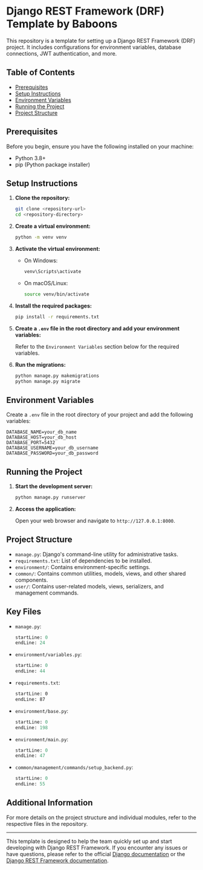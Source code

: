 # Django REST Framework (DRF) Template by Baboons

This repository is a template for setting up a Django REST Framework (DRF) project. It includes configurations for environment variables, database connections, JWT authentication, and more.

## Table of Contents

- [Prerequisites](#prerequisites)
- [Setup Instructions](#setup-instructions)
- [Environment Variables](#environment-variables)
- [Running the Project](#running-the-project)
- [Project Structure](#project-structure)

## Prerequisites

Before you begin, ensure you have the following installed on your machine:

- Python 3.8+
- pip (Python package installer)

## Setup Instructions

1. **Clone the repository:**

    ```sh
    git clone <repository-url>
    cd <repository-directory>
    ```

2. **Create a virtual environment:**

    ```sh
    python -m venv venv
    ```

3. **Activate the virtual environment:**

    - On Windows:

        ```sh
        venv\Scripts\activate
        ```

    - On macOS/Linux:

        ```sh
        source venv/bin/activate
        ```

4. **Install the required packages:**

    ```sh
    pip install -r requirements.txt
    ```

5. **Create a `.env` file in the root directory and add your environment variables:**

    Refer to the `Environment Variables` section below for the required variables.

6. **Run the migrations:**

    ```sh
    python manage.py makemigrations
    python manage.py migrate
    ```

## Environment Variables

Create a `.env` file in the root directory of your project and add the following variables:

```env
DATABASE_NAME=your_db_name
DATABASE_HOST=your_db_host
DATABASE_PORT=5432
DATABASE_USERNAME=your_db_username
DATABASE_PASSWORD=your_db_password
```

## Running the Project

1. **Start the development server:**

    ```sh
    python manage.py runserver
    ```

2. **Access the application:**

    Open your web browser and navigate to `http://127.0.0.1:8000`.

## Project Structure

- `manage.py`: Django's command-line utility for administrative tasks.
- `requirements.txt`: List of dependencies to be installed.
- `environment/`: Contains environment-specific settings.
- `common/`: Contains common utilities, models, views, and other shared components.
- `user/`: Contains user-related models, views, serializers, and management commands.

## Key Files

- `manage.py`: 
    ```python:manage.py
    startLine: 0
    endLine: 24
    ```

- `environment/variables.py`: 
    ```python:environment/variables.py
    startLine: 0
    endLine: 44
    ```

- `requirements.txt`: 
    ```requirements.txt
    startLine: 0
    endLine: 87
    ```

- `environment/base.py`: 
    ```python:environment/base.py
    startLine: 0
    endLine: 198
    ```

- `environment/main.py`: 
    ```python:environment/main.py
    startLine: 0
    endLine: 47
    ```

- `common/management/commands/setup_backend.py`: 
    ```python:common/management/commands/setup_backend.py
    startLine: 0
    endLine: 55
    ```

## Additional Information

For more details on the project structure and individual modules, refer to the respective files in the repository.

---

This template is designed to help the team quickly set up and start developing with Django REST Framework. If you encounter any issues or have questions, please refer to the official [Django documentation](https://docs.djangoproject.com/en/stable/) or the [Django REST Framework documentation](https://www.django-rest-framework.org/).

